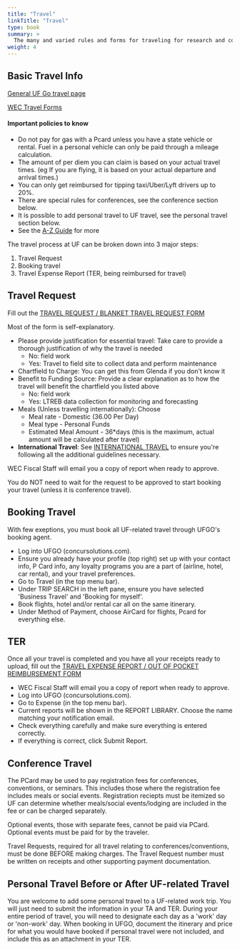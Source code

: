 ```yaml
---
title: "Travel"
linkTitle: "Travel"
type: book
summary: >
  The many and varied rules and forms for traveling for research and conferences
weight: 4
---
```


## Basic Travel Info

[General UF Go travel page](https://cfo.ufl.edu/initiatives/uf-go/travel/)

[WEC Travel Forms](https://wec.ifas.ufl.edu/resources/ufgo-travel-forms/)

#### Important policies to know

* Do not pay for gas with a Pcard unless you have a state vehicle or rental. Fuel in a personal vehicle can only be paid through a mileage calculation.
* The amount of per diem you can claim is based on your actual travel times. (eg If you are flying, it is based on your actual departure and arrival times.)
* You can only get reimbursed for tipping taxi/Uber/Lyft drivers up to 20%.
* There are special rules for conferences, see the conference section below.
* It is possible to add personal travel to UF travel, see the personal travel section below.
* See the [A-Z Guide](https://procurement.ufl.edu/uf-departments/procurement-cards-pcards/alpha/) for more

The travel process at UF can be broken down into 3 major steps:
1) Travel Request
2) Booking travel
3) Travel Expense Report (TER, being reimbursed for travel)
 
## Travel Request

Fill out the [TRAVEL REQUEST / BLANKET TRAVEL REQUEST FORM](https://forms.office.com/Pages/ResponsePage.aspx?id=-KBNDTFKdk2s5gpiMx4bhGicOwDMKeFOrgQpJC5WLa1URVFSV0ExNkExTzFNM1EzNUxZTlZMRjZRNyQlQCN0PWcu)

Most of the form is self-explanatory. 

* Please provide justification for essential travel: Take care to provide a thorough justification of why the travel is needed
  - No: field work
  - Yes: Travel to field site to collect data and perform maintenance 
* Chartfield to Charge: You can get this from Glenda if you don't know it
* Benefit to Funding Source: Provide a clear explanation as to how the travel will benefit the chartfield you listed above
  - No: field work
  - Yes: LTREB data collection for monitoring and forecasting
* Meals (Unless travelling internationally): Choose
  - Meal rate - Domestic (36.00 Per Day)
  - Meal type - Personal Funds
  - Estimated Meal Amount - 36*days (this is the maximum, actual amount will be calculated after travel)
* **International Travel**: See [INTERNATIONAL TRAVEL](https://www.fa.ufl.edu/directive-categories/international-travel/) to ensure you're following all the additional guidelines necessary.

WEC Fiscal Staff will email you a copy of report when ready to approve.

You do NOT need to wait for the request to be approved to start booking your travel (unless it is conference travel).

## Booking Travel

With few exeptions, you must book all UF-related travel through UFGO's booking agent.

* Log into UFGO (concursolutions.com).
* Ensure you already have your profile (top right) set up with your contact info, P Card info, any loyalty programs you are a part of (airline, hotel, car rental), and your travel preferences.
* Go to Travel (in the top menu bar).
* Under TRIP SEARCH in the left pane, ensure you have selected 'Business Travel' and 'Booking for myself'.
* Book flights, hotel and/or rental car all on the same itinerary.
* Under Method of Payment, choose AirCard for flights, Pcard for everything else.

## TER

Once all your travel is completed and you have all your receipts ready to upload, fill out the [TRAVEL EXPENSE REPORT / OUT OF POCKET REIMBURSEMENT FORM](https://forms.office.com/Pages/ResponsePage.aspx?id=-KBNDTFKdk2s5gpiMx4bhGicOwDMKeFOrgQpJC5WLa1UNVpHSk4wN1pHWktOTzBSWVkzSDhFTVdRMCQlQCN0PWcu)

* WEC Fiscal Staff will email you a copy of report when ready to approve.
* Log into UFGO (concursolutions.com).
* Go to Expense (in the top menu bar).
* Current reports will be shown in the REPORT LIBRARY. Choose the name matching your notification email.
* Check everything carefully and make sure everything is entered correctly.
* If everything is correct, click Submit Report. 

## Conference Travel
The PCard may be used to pay registration fees for conferences, conventions, or seminars. This includes those where the registration fee includes meals or social events. Registration reciepts must be itemized so UF can determine whether meals/social events/lodging are included in the fee or can be charged separately.

Optional events, those with separate fees, cannot be paid via PCard. Optional events must be paid for by the traveler.

Travel Requests, required for all travel relating to conferences/conventions, must be done BEFORE making charges.  The Travel Request number must be written on receipts and other supporting payment documentation.

## Personal Travel Before or After UF-related Travel

You are welcome to add some personal travel to a UF-related work trip. You will just need to submit the information in your TA and TER. During your entire period of travel, you will need to designate each day as a 'work' day or 'non-work' day. When booking in UFGO, document the itinerary and price for what you would have booked if personal travel were not included, and include this as an attachment in your TER.

